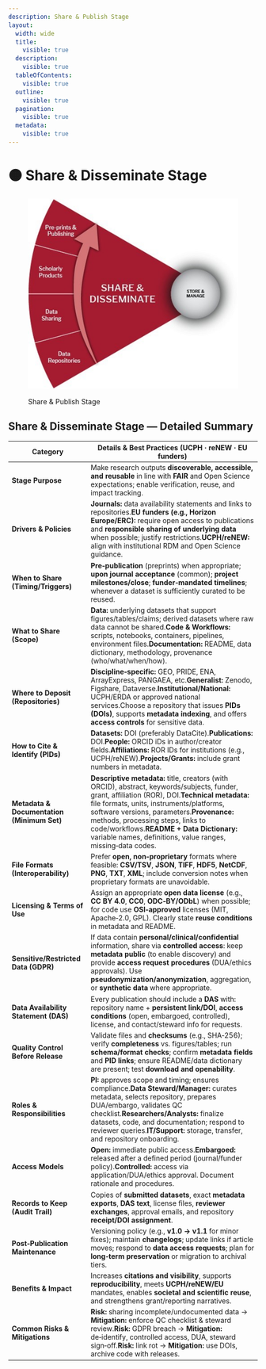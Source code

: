 ```yaml
---
description: Share & Publish Stage
layout:
  width: wide
  title:
    visible: true
  description:
    visible: true
  tableOfContents:
    visible: true
  outline:
    visible: true
  pagination:
    visible: true
  metadata:
    visible: true
---
```


# 🟠 Share & Disseminate Stage

<figure><img src="../../.gitbook/assets/Share and Disseminate.jpg" alt=""><figcaption><p>Share &#x26; Publish Stage</p></figcaption></figure>

## Share & Disseminate Stage — Detailed Summary

| **Category**                               | **Details & Best Practices (UCPH · reNEW · EU funders)**                                                                                                                                                                                                                                                                                                                                     |
| ------------------------------------------ | -------------------------------------------------------------------------------------------------------------------------------------------------------------------------------------------------------------------------------------------------------------------------------------------------------------------------------------------------------------------------------------------- |
| **Stage Purpose**                          | Make research outputs **discoverable, accessible, and reusable** in line with **FAIR** and Open Science expectations; enable verification, reuse, and impact tracking.                                                                                                                                                                                                                       |
| **Drivers & Policies**                     | **Journals:** data availability statements and links to repositories.**EU funders (e.g., Horizon Europe/ERC):** require open access to publications and **responsible sharing of underlying data** when possible; justify restrictions.**UCPH/reNEW:** align with institutional RDM and Open Science guidance.                                                                               |
| **When to Share (Timing/Triggers)**        | **Pre‑publication** (preprints) when appropriate; **upon journal acceptance** (common); **project milestones/close**; **funder‑mandated timelines**; whenever a dataset is sufficiently curated to be reused.                                                                                                                                                                                |
| **What to Share (Scope)**                  | **Data:** underlying datasets that support figures/tables/claims; derived datasets where raw data cannot be shared.**Code & Workflows:** scripts, notebooks, containers, pipelines, environment files.**Documentation:** README, data dictionary, methodology, provenance (who/what/when/how).                                                                                               |
| **Where to Deposit (Repositories)**        | **Discipline‑specific:** GEO, PRIDE, ENA, ArrayExpress, PANGAEA, etc.**Generalist:** Zenodo, Figshare, Dataverse.**Institutional/National:** UCPH/ERDA or approved national services.Choose a repository that issues **PIDs (DOIs)**, supports **metadata indexing**, and offers **access controls** for sensitive data.                                                                     |
| **How to Cite & Identify (PIDs)**          | **Datasets:** DOI (preferably DataCite).**Publications:** DOI.**People:** ORCID iDs in author/creator fields.**Affiliations:** ROR IDs for institutions (e.g., UCPH/reNEW).**Projects/Grants:** include grant numbers in metadata.                                                                                                                                                           |
| **Metadata & Documentation (Minimum Set)** | **Descriptive metadata:** title, creators (with ORCID), abstract, keywords/subjects, funder, grant, affiliation (ROR), DOI.**Technical metadata:** file formats, units, instruments/platforms, software versions, parameters.**Provenance:** methods, processing steps, links to code/workflows.**README + Data Dictionary:** variable names, definitions, value ranges, missing‑data codes. |
| **File Formats (Interoperability)**        | Prefer **open, non‑proprietary** formats where feasible: **CSV/TSV**, **JSON**, **TIFF**, **HDF5**, **NetCDF**, **PNG**, **TXT**, **XML**; include conversion notes when proprietary formats are unavoidable.                                                                                                                                                                                |
| **Licensing & Terms of Use**               | Assign an appropriate **open data license** (e.g., **CC BY 4.0**, **CC0**, **ODC‑BY/ODbL**) when possible; for code use **OSI‑approved** licenses (MIT, Apache‑2.0, GPL). Clearly state **reuse conditions** in metadata and README.                                                                                                                                                         |
| **Sensitive/Restricted Data (GDPR)**       | If data contain **personal/clinical/confidential** information, share via **controlled access**: keep **metadata public** (to enable discovery) and provide **access request procedures** (DUA/ethics approvals). Use **pseudonymization/anonymization**, aggregation, or **synthetic data** where appropriate.                                                                              |
| **Data Availability Statement (DAS)**      | Every publication should include a **DAS** with: repository name + **persistent link/DOI**, **access conditions** (open, embargoed, controlled), license, and contact/steward info for requests.                                                                                                                                                                                             |
| **Quality Control Before Release**         | Validate files and **checksums** (e.g., SHA‑256); verify **completeness** vs. figures/tables; run **schema/format checks**; confirm **metadata fields** and **PID links**; ensure README/data dictionary are present; test **download and openability**.                                                                                                                                     |
| **Roles & Responsibilities**               | **PI:** approves scope and timing; ensures compliance.**Data Steward/Manager:** curates metadata, selects repository, prepares DUA/embargo, validates QC checklist.**Researchers/Analysts:** finalize datasets, code, and documentation; respond to reviewer queries.**IT/Support:** storage, transfer, and repository onboarding.                                                           |
| **Access Models**                          | **Open:** immediate public access.**Embargoed:** released after a defined period (journal/funder policy).**Controlled:** access via application/DUA/ethics approval. Document rationale and procedures.                                                                                                                                                                                      |
| **Records to Keep (Audit Trail)**          | Copies of **submitted datasets**, exact **metadata exports**, **DAS text**, license files, **reviewer exchanges**, approval emails, and repository **receipt/DOI assignment**.                                                                                                                                                                                                               |
| **Post‑Publication Maintenance**           | Versioning policy (e.g., **v1.0 → v1.1** for minor fixes); maintain **changelogs**; update links if article moves; respond to **data access requests**; plan for **long‑term preservation** or migration to archival tiers.                                                                                                                                                                  |
| **Benefits & Impact**                      | Increases **citations and visibility**, supports **reproducibility**, meets **UCPH/reNEW/EU** mandates, enables **societal and scientific reuse**, and strengthens grant/reporting narratives.                                                                                                                                                                                               |
| **Common Risks & Mitigations**             | **Risk:** sharing incomplete/undocumented data → **Mitigation:** enforce QC checklist & steward review.**Risk:** GDPR breach → **Mitigation:** de‑identify, controlled access, DUA, steward sign‑off.**Risk:** link rot → **Mitigation:** use DOIs, archive code with releases.                                                                                                              |

